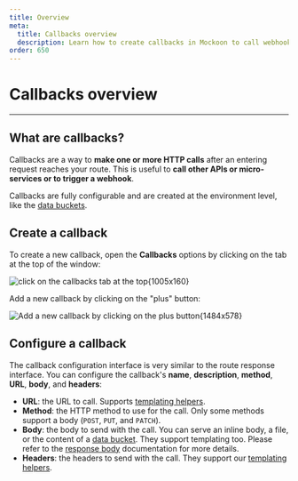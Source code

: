 ```yaml
---
title: Overview
meta:
  title: Callbacks overview
  description: Learn how to create callbacks in Mockoon to call webhooks or microservices and how to trigger them from your route responses
order: 650
---
```


# Callbacks overview

---

## What are callbacks?

Callbacks are a way to **make one or more HTTP calls** after an entering request reaches your route. This is useful to **call other APIs or micro-services or to trigger a webhook**.

Callbacks are fully configurable and are created at the environment level, like the [data buckets](docs:data-buckets/overview).

## Create a callback

To create a new callback, open the **Callbacks** options by clicking on the tab at the top of the window:

![click on the callbacks tab at the top{1005x160}](docs-img:open-callbacks-view.png)

Add a new callback by clicking on the "plus" button:

![Add a new callback by clicking on the plus button{1484x578}](docs-img:add-callback.png)

## Configure a callback

The callback configuration interface is very similar to the route response interface. You can configure the callback's **name**, **description**, **method**, **URL**, **body**, and **headers**:

- **URL**: the URL to call. Supports [templating helpers](docs:templating/overview).
- **Method**: the HTTP method to use for the call. Only some methods support a body (`POST`, `PUT`, and `PATCH`).
- **Body**: the body to send with the call. You can serve an inline body, a file, or the content of a [data bucket](docs:data-buckets/overview). They support templating too. Please refer to the [response body](docs:response-configuration/response-body) documentation for more details.
- **Headers**: the headers to send with the call. They support our [templating helpers](docs:templating/overview).
